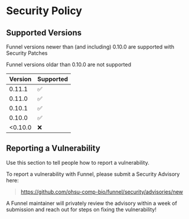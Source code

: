 # Security Policy

## Supported Versions

Funnel versions newer than (and including) 0.10.0 are supported with Security Patches

Funnel versions oldar than 0.10.0 are not supported

| Version  | Supported          |
| -------- | ------------------ |
| 0.11.1   | :white_check_mark: |
| 0.11.0   | :white_check_mark: |
| 0.10.1   | :white_check_mark: |
| 0.10.0   | :white_check_mark: |
| <0.10.0  | :x:                |

## Reporting a Vulnerability

Use this section to tell people how to report a vulnerability.

To report a vulnerability with Funnel, please submit a Security Advisory here:

> https://github.com/ohsu-comp-bio/funnel/security/advisories/new

A Funnel maintainer will privately review the advisory within a week of submission and reach out for steps on fixing the vulnerability!
